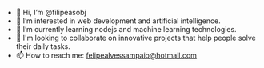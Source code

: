 - 👋 Hi, I’m @filipeasobj
- 👀 I’m interested in web development and artificial intelligence.
- 🌱 I’m currently learning nodejs and machine learning technologies.
- 💞️ I'm looking to collaborate on innovative projects that help people solve their daily tasks.
- 📫 How to reach me: felipealvessampaio@hotmail.com

<!---
filipeasobj/filipeasobj is a ✨ special ✨ repository because its `README.md` (this file) appears on your GitHub profile.
You can click the Preview link to take a look at your changes.
--->
